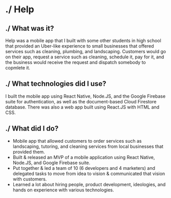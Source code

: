 # ./ Help

## ./ What was it?

Help was a mobile app that I built with some other students in high school that provided an Uber-like experience to small businesses that offered services such as cleaning, plumbing, and landscaping. Customers would go on their app, request a service such as cleaning, schedule it, pay for it, and the business would receive the request and dispatch somebody to copmlete it.

## ./ What technologies did I use?

I built the mobile app using React Native, Node.JS, and the Google Firebase suite for authentication, as well as the document-based Cloud Firestore database. There was also a web app built using React.JS with HTML and CSS. 

## ./ What did I do?

- Mobile app that allowed customers to order services such as landscaping, tutoring, and cleaning services from local businesses that provided them.
- Built & released an MVP of a mobile application using React Native, Node.JS, and Google Firebase suite.
- Put together & led a team of 10 (6 developers and 4 marketers) and delegated tasks to move from idea to vision & communicated that vision with customers.
- Learned a lot about hiring people, product development, ideologies, and hands on experience with various technologies.
